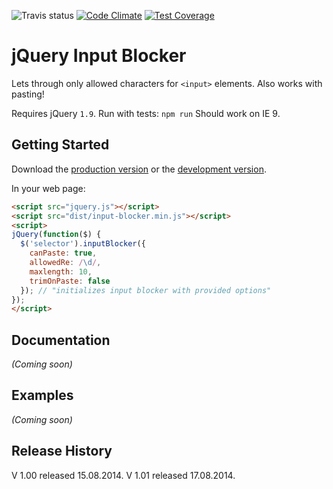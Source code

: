 ![Travis status](https://travis-ci.org/Palid/jquery-input-blocker.svg?branch=master) [![Code Climate](https://codeclimate.com/github/Palid/jquery-input-blocker/badges/gpa.svg)](https://codeclimate.com/github/Palid/jquery-input-blocker)  [![Test Coverage](https://codeclimate.com/github/Palid/jquery-input-blocker/badges/coverage.svg)](https://codeclimate.com/github/Palid/jquery-input-blocker)


# jQuery Input Blocker

Lets through only allowed characters for `<input>` elements. Also works with pasting!

Requires jQuery `1.9`.
Run with tests: `npm run`
Should work on IE 9.

## Getting Started

Download the [production version][min] or the [development version][max].

[min]: https://raw.github.com/Palid/jquery-input-blocker/master/dist/jquery.input-blocker.min.js
[max]: https://raw.github.com/Palid/jquery-input-blocker/master/dist/jquery.input-blocker.js

In your web page:

```html
<script src="jquery.js"></script>
<script src="dist/input-blocker.min.js"></script>
<script>
jQuery(function($) {
  $('selector').inputBlocker({
    canPaste: true,
    allowedRe: /\d/,
    maxlength: 10,
    trimOnPaste: false
  }); // "initializes input blocker with provided options"
});
</script>
```

## Documentation
_(Coming soon)_

## Examples
_(Coming soon)_

## Release History
V 1.00 released 15.08.2014.
V 1.01 released 17.08.2014.
